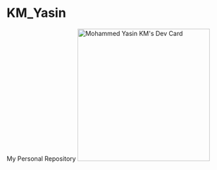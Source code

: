# KM_Yasin
My Personal Repository 
<a href="https://app.daily.dev/kmyasin05"><img src="https://api.daily.dev/devcards/855e71496994491fbaeb20366df212fa.png?r=gnu" width="300" alt="Mohammed Yasin KM's Dev Card"/></a>
